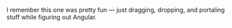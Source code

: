  I remember this one was pretty fun — just dragging, dropping, and portaling stuff while figuring out Angular.
